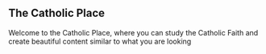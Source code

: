 ## The Catholic Place
Welcome to the Catholic Place, where you can study the Catholic Faith and create beautiful content similar to what you are looking 
